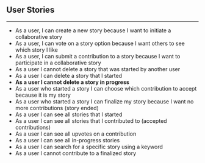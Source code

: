 ## User Stories
---

- As a user, I can create a new story because I want to initiate a collaborative story
- As a user, I can vote on a story option because I want others to see which story I like
- As a user, I can submit a contribution to a story because I want to participate in a collaborative story
- As a user I cannot delete a story that was started by another user 
- As a user I can delete a story that I started
- **As a user I cannot delete a story in progress**
- As a user who started a story I can choose which contribution to accept because it is my story
- As a user who started a story I can finalize my story because I want no more contributions (story ended)
- As a user I can see all stories that I started
- As a user I can see all stories that I contributed to (accepted contributions)
- As a user I can see all upvotes on a contribution
- As a user I can see all in-progress stories
- As a user I can search for a specific story using a keyword
- As a user I cannot contribute to a finalized story